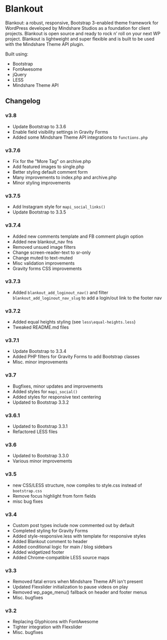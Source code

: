Blankout
========

Blankout: a robust, responsive, Bootstrap 3-enabled theme framework for WordPress developed by Mindshare Studios as a foundation for client projects. Blankout is open source and ready to rock n’ roll on your next WP project. Blankout is lightweight and super flexible and is built to be used with the Mindshare Theme API plugin.

Built using:
* Bootstrap
* FontAwesome
* jQuery
* LESS
* Mindshare Theme API

## Changelog

### v3.8
* Update Bootstrap to 3.3.6
* Enable field visibility settings in Gravity Forms
* Added some Mindshare Theme API integrations to `functions.php`

### v3.7.6
* Fix for the "More Tag" on archive.php
* Add featured images to single.php 
* Better styling default comment form
* Many improvements to index.php and archive.php
* Minor styling improvements

### v3.7.5
* Add Instagram style for `mapi_social_links()`
* Update Bootstrap to 3.3.5

### v3.7.4
* Added new comments template and FB comment plugin option
* Added new blankout_nav fns
* Removed unsued image filters
* Change screen-reader-text to sr-only
* Change muted to text-muted
* Misc validation improvements
* Gravity forms CSS improvements

### v3.7.3
* Added `blankout_add_loginout_nav()` and filter `blankout_add_loginout_nav_slug` to add a login/out link to the footer nav 

### v3.7.2
* Added equal heights styling (see `less\equal-heights.less`)
* Tweaked README.md files

### v3.7.1
* Update Bootstrap to 3.3.4
* Added PHP filters for Gravity Forms to add Bootstrap classes
* Misc. minor improvements

### v3.7
* Bugfixes, minor updates and improvements
* Added styles for `mapi_social()`
* Added styles for responsive text centering
* Updated to Bootstrap 3.3.2

### v3.6.1
* Updated to Bootstrap 3.3.1
* Refactored LESS files

### v3.6
* Updated to Bootstrap 3.3.0
* Various minor improvements

### v3.5
* new CSS/LESS structure, now compiles to style.css instead of `bootstrap.css`
* Remove focus highlight from form fields
* misc bug fixes

### v3.4
* Custom post types include now commented out by default
* Completed styling for Gravity Forms
* Added style-responsive.less with template for responsive styles
* Added Blankout comment to header
* Added conditional logic for main / blog sidebars
* Added widgetized footer
* Added Chrome-compatible LESS source maps

### v3.3
* Removed fatal errors when Mindshare Theme API isn't present
* Updated Flexslider initialization to pause videos on play
* Removed wp_page_menu() fallback on header and footer menus
* Misc. bugfixes

### v3.2
* Replacing Glyphicons with FontAwesome
* Tighter integration with Flexslider
* Misc. bugfixes
